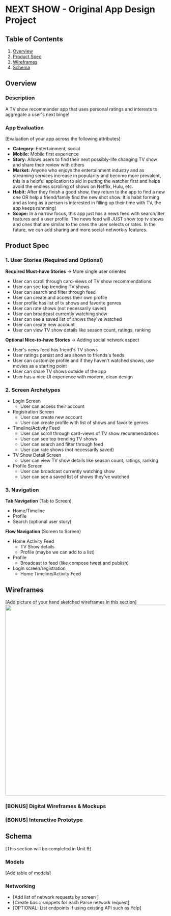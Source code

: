 NEXT SHOW - Original App Design Project
===

## Table of Contents
1. [Overview](#Overview)
1. [Product Spec](#Product-Spec)
1. [Wireframes](#Wireframes)
2. [Schema](#Schema)

## Overview
### Description
A TV show recommender app that uses personal ratings and interests to aggregate a user's next binge!

### App Evaluation
[Evaluation of your app across the following attributes]
- **Category:** Entertainment, social
- **Mobile:** Mobile first experience
- **Story:** Allows users to find their next possibly-life changing TV show and share their review with others
- **Market:** Anyone who enjoys the entertainment industry and as streaming services increase in popularity and become more prevalent, this is a helpful application to aid in putting the watcher first and helps avoid the endless scrolling of shows on Netflix, Hulu, etc.
- **Habit:** After they finish a good show, they return to the app to find a new one OR help a friend/family find the new shot show. It is habit forming and as long as a person is interested in filling up their time with TV, the app keeps runnning!
- **Scope:** In a narrow focus, this app just has a news feed with search/ilter features and a user profile. The news feed will JUST show top tv shows and ones that are similar to the ones the user selects or rates. In the future, we can add sharing and more social-network-y features.

## Product Spec

### 1. User Stories (Required and Optional)

**Required Must-have Stories** -> More single user oriented

* User can scroll through card-views of TV show recommendations
* User can see top trending TV shows
* User can search and filter through feed
* User can create and access their own profile
* User profile has list of tv shows and favorite genres
* User can rate shows (not necessarily saved)
* User can broadcast currently watching show
* User can see a saved list of shows they've watched
* User can create new account
* User can view TV show details like season count, ratings, ranking

**Optional Nice-to-have Stories** -> Adding social network aspect

* User's news feed has friend's TV shows
* User ratings persist and are shown to friends's feeds
* User can customize profile and if they haven't watched shows, use movies as a starting point
* User can share TV shows outside of the app
* User has a nice UI experience with modern, clean design


### 2. Screen Archetypes

* Login Screen
   * User can access their account
* Registration Screen
   * User can create new account
   * User can create profile with list of shows and favorite genres
* Timeline/Activity Feed
    * User can scroll through card-views of TV show recommendations
    * User can see top trending TV shows
    * User can search and filter through feed
    * User can rate shows (not necessarily saved)
* TV Show Detail Screen
    * User can view TV show details like season count, ratings, ranking
* Profile Screen
    * User can broadcast currently watching show
    * User can see a saved list of shows they've watched

### 3. Navigation

**Tab Navigation** (Tab to Screen)

* Home/Timeline
* Profile
* Search (optional user story)

**Flow Navigation** (Screen to Screen)

* Home Activity Feed
   * TV Show details
   * Profile (maybe we can add to a list)
* Profile
   * Broadcast to feed (like compose tweet and publish)
* Login screen/registration
    * Home Timeline/Activity Feed

## Wireframes
[Add picture of your hand sketched wireframes in this section]
<img src="YOUR_WIREFRAME_IMAGE_URL" width=600>

### [BONUS] Digital Wireframes & Mockups

### [BONUS] Interactive Prototype

## Schema 
[This section will be completed in Unit 9]
### Models
[Add table of models]
### Networking
- [Add list of network requests by screen ]
- [Create basic snippets for each Parse network request]
- [OPTIONAL: List endpoints if using existing API such as Yelp]
